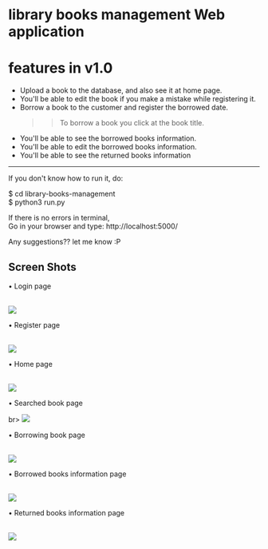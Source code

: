 # library books management Web application

# features in v1.0
* Upload a book to the database, and also see it at home page.
* You'll be able to edit the book if you make a mistake while registering it.
* Borrow a book to the customer and register the borrowed date.
   >> To borrow a book you click at the book title.
* You'll be able to see the borrowed books information.
* You'll be able to edit the borrowed books information.
* You'll be able to see the returned books information

----------------

If you don't know how to run it, do:

$ cd library-books-management<br>
$ python3 run.py<br>

If there is no errors in terminal,<br>
Go in your browser and type: http://localhost:5000/

Any suggestions?? let me know :P

Screen Shots
-------------

• Login page

<br>
<img src="https://github.com/r-e-d-ant/library-books-management/blob/main/ScreenShots/login.png"/>
<br>

• Register page

<br>
<img src="https://github.com/r-e-d-ant/library-books-management/blob/main/ScreenShots/register.png"/>
<br>

• Home  page

<br>
<img src="https://github.com/r-e-d-ant/Library-books-management/blob/main/ScreenShots/home.png"/>
<br>

• Searched book page

br>
<img src="https://github.com/r-e-d-ant/Library-books-management/blob/main/ScreenShots/search.png"/>
<br>

• Borrowing book page

<br>
<img src="https://github.com/r-e-d-ant/Library-books-management/blob/main/ScreenShots/borrow.png"/>
<br>

• Borrowed books information page

<br>
<img src="https://github.com/r-e-d-ant/Library-books-management/blob/main/ScreenShots/borrow_information.png"/>
<br>

• Returned books information page

<br>
<img src=https://github.com/r-e-d-ant/library-books-management/blob/main/ScreenShots/return_information.png"/>
<br>
